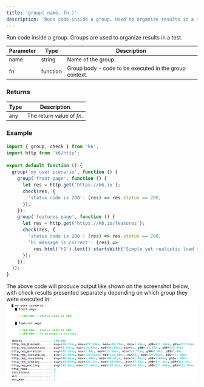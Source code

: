 ```yaml
---
title: 'group( name, fn )'
description: 'Runs code inside a group. Used to organize results in a test.'
---
```


Run code inside a group. Groups are used to organize results in a test.

| Parameter | Type     | Description                                            |
| --------- | -------- | ------------------------------------------------------ |
| name      | string   | Name of the group.                                     |
| fn        | function | Group body - code to be executed in the group context. |

### Returns

| Type | Description               |
| ---- | ------------------------- |
| any  | The return value of _fn_. |

### Example

<CodeGroup labels={[]}>

```js
import { group, check } from 'k6';
import http from 'k6/http';

export default function () {
  group('my user scenario', function () {
    group('front page', function () {
      let res = http.get('https://k6.io');
      check(res, {
        'status code is 200': (res) => res.status == 200,
      });
    });
    group('features page', function () {
      let res = http.get('https://k6.io/features');
      check(res, {
        'status code is 200': (res) => res.status == 200,
        'h1 message is correct': (res) =>
          res.html('h1').text().startsWith('Simple yet realistic load testing'),
      });
    });
  });
}
```

</CodeGroup>

The above code will produce output like shown on the screenshot below,
with check results presented separately depending on which group they were executed in:
![](images/groups.png)
